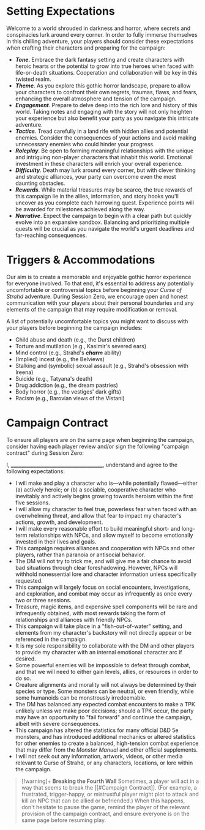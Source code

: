 # Setting Expectations
Welcome to a world shrouded in darkness and horror, where secrets and conspiracies lurk around every corner. In order to fully immerse themselves in this chilling adventure, your players should consider these expectations when crafting their characters and preparing for the campaign:

* ***Tone***. Embrace the dark fantasy setting and create characters with heroic hearts or the potential to grow into true heroes when faced with life-or-death situations. Cooperation and collaboration will be key in this twisted realm.
* ***Theme***. As you explore this gothic horror landscape, prepare to allow your characters to confront their own regrets, traumas, flaws, and fears, enhancing the overall atmosphere and tension of the campaign.
* ***Engagement***. Prepare to delve deep into the rich lore and history of this world. Taking notes and engaging with the story will not only heighten your experience but also benefit your party as you navigate this intricate adventure.
* ***Tactics***. Tread carefully in a land rife with hidden allies and potential enemies. Consider the consequences of your actions and avoid making unnecessary enemies who could hinder your progress.
* ***Roleplay***. Be open to forming meaningful relationships with the unique and intriguing non-player characters that inhabit this world. Emotional investment in these characters will enrich your overall experience.
* ***Difficulty***. Death may lurk around every corner, but with clever thinking and strategic alliances, your party can overcome even the most daunting obstacles.
* ***Rewards***. While material treasures may be scarce, the true rewards of this campaign lie in the allies, information, and story hooks you'll uncover as you complete each harrowing quest. Experience points will be awarded for milestones achieved along the way.
* ***Narrative***. Expect the campaign to begin with a clear path but quickly evolve into an expansive sandbox. Balancing and prioritizing multiple quests will be crucial as you navigate the world's urgent deadlines and far-reaching consequences.
# Triggers & Accommodations
Our aim is to create a memorable and enjoyable gothic horror experience for everyone involved. To that end, it's essential to address any potentially uncomfortable or controversial topics before beginning your *Curse of Strahd* adventure. During Session Zero, we encourage open and honest communication with your players about their personal boundaries and any elements of the campaign that may require modification or removal.

A list of potentially uncomfortable topics you might want to discuss with your players before beginning the campaign includes:

* Child abuse and death (e.g., the Durst children)
* Torture and mutilation (e.g., Kasimir's severed ears)
* Mind control (e.g., Strahd's ***charm*** ability)
* (Implied) incest (e.g., the Belviews)
* Stalking and (symbolic) sexual assault (e.g., Strahd's obsession with Ireena)
* Suicide (e.g., Tatyana's death)
* Drug addiction (e.g., the dream pastries)
* Body horror (e.g., the vestiges' dark gifts)
* Racism (e.g., Barovian views of the Vistani)
# Campaign Contract
To ensure all players are on the same page when beginning the campaign, consider having each player review and/or sign the following "campaign contract" during Session Zero:

<div class="description">
<p>I, <strong>&#95;&#95;&#95;&#95;&#95;&#95;&#95;&#95;&#95;&#95;&#95;&#95;&#95;&#95;&#95;&#95;&#95;&#95;&#95;&#95;&#95;&#95;&#95;&#95;&#95;&#95;&#95;&#95;&#95;&#95;&#95;&#95;&#95;&#95;&#95;&#95;</strong>, understand and agree to the following expectations:</p> 
<ul> 
<li>I will make and play a character who is—while potentially flawed—either (a) actively heroic; or (b) a sociable, cooperative character who inevitably and actively begins growing towards heroism within the first five sessions.</li>
<li>I will allow my character to feel true, powerless fear when faced with an overwhelming threat, and allow that fear to impact my character's actions, growth, and development.</li>
<li>I will make every reasonable effort to build meaningful short- and long-term relationships with NPCs, and allow myself to become emotionally invested in their lives and goals.</li> 
<li>This campaign requires alliances and cooperation with NPCs and other players, rather than paranoia or antisocial behavior.</li> 
<li>The DM will not try to trick me, and will give me a fair chance to avoid bad situations through clear foreshadowing. However, NPCs will withhold nonessential lore and character information unless specifically requested.</li>
<li>This campaign will largely focus on social encounters, investigations, and exploration, and combat may occur as infrequently as once every two or three sessions.</li> 
<li>Treasure, magic items, and expensive spell components will be rare and infrequently obtained, with most rewards taking the form of relationships and alliances with friendly NPCs.</li>
<li>This campaign will take place in a "fish-out-of-water" setting, and elements from my character's backstory will not directly appear or be referenced in the campaign.</li>
<li>It is my sole responsibility to collaborate with the DM and other players to provide my character with an internal emotional character arc if desired.</li> 
<li>Some powerful enemies will be impossible to defeat through combat, and that we will need to either gain levels, allies, or resources in order to do so.</li>
<li>Creature alignments and morality will not always be determined by their species or type. Some monsters can be neutral, or even friendly, while some humanoids can be monstrously irredeemable.</li>
<li>The DM has balanced any expected combat encounters to make a TPK unlikely unless we make poor decisions; should a TPK occur, the party may have an opportunity to "fail forward" and continue the campaign, albeit with severe consequences.</li> 
<li>This campaign has altered the statistics for many official D&D 5e monsters, and has introduced additional mechanics or altered statistics for other enemies to create a balanced, high-tension combat experience that may differ from the <em>Monster Manual</em> and other official supplements.</li>
<li>I will not seek out any information, artwork, videos, or other media relevant to Curse of Strahd, or any characters, locations, or lore within the campaign.</li> 
</ul>
</div>

> [!warning]+ **Breaking the Fourth Wall**
> Sometimes, a player will act in a way that seems to break the [[#Campaign Contract]]. (For example, a frustrated, trigger-happy, or mistrustful player might plot to attack and kill an NPC that can be allied or befriended.) When this happens, don't hesitate to pause the game, remind the player of the relevant provision of the campaign contract, and ensure everyone is on the same page before resuming play.